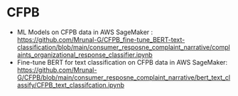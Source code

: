 # CFPB


- ML Models on CFPB data in AWS SageMaker : https://github.com/Mrunal-G/CFPB_fine-tune_BERT-text-classification/blob/main/consumer_resposne_complaint_narrative/complaints_organizational_response_classifier.ipynb
- Fine-tune BERT for text classification on CFPB data in AWS SageMaker: https://github.com/Mrunal-G/CFPB/blob/main/consumer_resposne_complaint_narrative/bert_text_classify/CFPB_text_classifcation.ipynb
